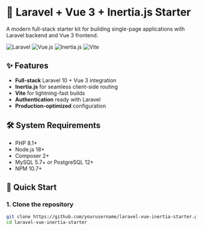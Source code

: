# 🚀 Laravel + Vue 3 + Inertia.js Starter

A modern full-stack starter kit for building single-page applications with Laravel backend and Vue 3 frontend.

![Laravel](https://img.shields.io/badge/Laravel-FF2D20?style=for-the-badge&logo=laravel&logoColor=white)
![Vue.js](https://img.shields.io/badge/Vue.js-35495E?style=for-the-badge&logo=vue.js&logoColor=4FC08D)
![Inertia.js](https://img.shields.io/badge/Inertia-000000?style=for-the-badge)
![Vite](https://img.shields.io/badge/Vite-B73BFE?style=for-the-badge&logo=vite&logoColor=FFD62E)

## ✨ Features

- **Full-stack** Laravel 10 + Vue 3 integration
- **Inertia.js** for seamless client-side routing
- **Vite** for lightning-fast builds
- **Authentication** ready with Laravel
- **Production-optimized** configuration


## 🛠️ System Requirements

- PHP 8.1+
- Node.js 18+
- Composer 2+
- MySQL 5.7+ or PostgreSQL 12+
- NPM 10.7+ 

## 🚀 Quick Start

### 1. Clone the repository
```bash
git clone https://github.com/yourusername/laravel-vue-inertia-starter.git
cd laravel-vue-inertia-starter
